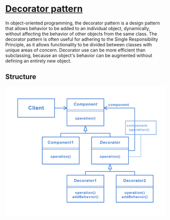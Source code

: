 # [Decorator pattern](https://en.wikipedia.org/wiki/Decorator_pattern)
In object-oriented programming, the decorator pattern is a design pattern that allows behavior to be added to an individual object, dynamically, without affecting the behavior of other objects from the same class. The decorator pattern is often useful for adhering to the Single Responsibility Principle, as it allows functionality to be divided between classes with unique areas of concern. Decorator use can be more efficient than subclassing, because an object's behavior can be augmented without defining an entirely new object.

## Structure
<img src="./Structure.png" />
